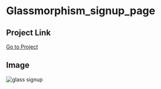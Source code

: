 # Glassmorphism_signup_page
 
## Project Link
<a href="https://muhammadbilal254.github.io/Glassmorphism_signup_page/index.html">Go to Project</a>


## Image
![glass signup](https://user-images.githubusercontent.com/80221112/221686350-13048362-d127-4b56-a511-d80ea11240ab.png)

